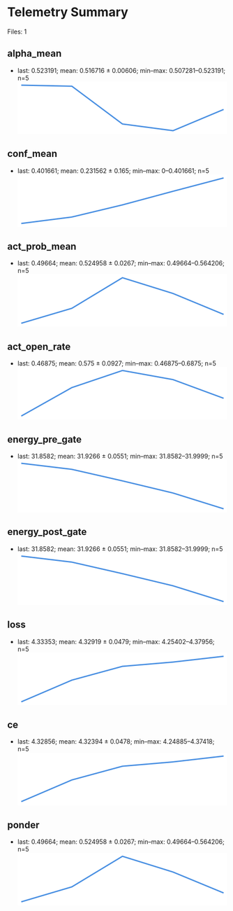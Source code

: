 # Telemetry Summary

Files: 1

## alpha_mean
- last: 0.523191; mean: 0.516716 ± 0.00606; min–max: 0.507281–0.523191; n=5
![](sparks/alpha_mean.svg)

## conf_mean
- last: 0.401661; mean: 0.231562 ± 0.165; min–max: 0–0.401661; n=5
![](sparks/conf_mean.svg)

## act_prob_mean
- last: 0.49664; mean: 0.524958 ± 0.0267; min–max: 0.49664–0.564206; n=5
![](sparks/act_prob_mean.svg)

## act_open_rate
- last: 0.46875; mean: 0.575 ± 0.0927; min–max: 0.46875–0.6875; n=5
![](sparks/act_open_rate.svg)

## energy_pre_gate
- last: 31.8582; mean: 31.9266 ± 0.0551; min–max: 31.8582–31.9999; n=5
![](sparks/energy_pre_gate.svg)

## energy_post_gate
- last: 31.8582; mean: 31.9266 ± 0.0551; min–max: 31.8582–31.9999; n=5
![](sparks/energy_post_gate.svg)

## loss
- last: 4.33353; mean: 4.32919 ± 0.0479; min–max: 4.25402–4.37956; n=5
![](sparks/loss.svg)

## ce
- last: 4.32856; mean: 4.32394 ± 0.0478; min–max: 4.24885–4.37418; n=5
![](sparks/ce.svg)

## ponder
- last: 0.49664; mean: 0.524958 ± 0.0267; min–max: 0.49664–0.564206; n=5
![](sparks/ponder.svg)
